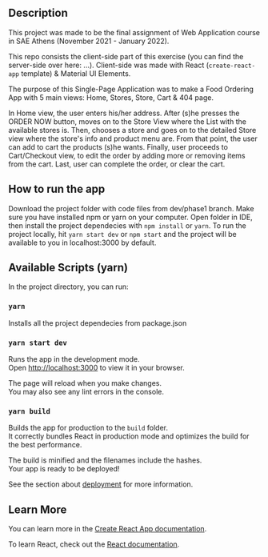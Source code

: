 ## Description

This project was made to be the final assignment of Web Application course in SAE Athens (November 2021 - January 2022).

This repo consists the client-side part of this exercise (you can find the server-side over here: ...). Client-side was made with React (`create-react-app` template) & Material UI Elements.

The purpose of this Single-Page Application was to make a Food Ordering App with 5 main views: Home, Stores, Store, Cart & 404 page.

In Home view, the user enters his/her address. After (s)he presses the ORDER NOW button, moves on to the Store View where the List with the available stores is. Then, chooses a store and goes on to the detailed Store view where the store's info and product menu are. From that point, the user can add to cart the products (s)he wants. Finally, user proceeds to Cart/Checkout view, to edit the order by adding more or removing items from the cart. Last, user can complete the order, or clear the cart.


## How to run the app

Download the project folder with code files from dev/phase1 branch. Make sure you have installed npm or yarn on your computer. Open folder in IDE, then install the project dependecies with `npm install` or `yarn`. To run the project locally, hit `yarn start dev` or `npm start` and the project will be available to you in localhost:3000 by default.

## Available Scripts (yarn)

In the project directory, you can run:

### `yarn`

Installs all the project dependecies from package.json 

### `yarn start dev`

Runs the app in the development mode.\
Open [http://localhost:3000](http://localhost:3000) to view it in your browser.

The page will reload when you make changes.\
You may also see any lint errors in the console.

### `yarn build`

Builds the app for production to the `build` folder.\
It correctly bundles React in production mode and optimizes the build for the best performance.

The build is minified and the filenames include the hashes.\
Your app is ready to be deployed!

See the section about [deployment](https://facebook.github.io/create-react-app/docs/deployment) for more information.

## Learn More

You can learn more in the [Create React App documentation](https://facebook.github.io/create-react-app/docs/getting-started).

To learn React, check out the [React documentation](https://reactjs.org/).
